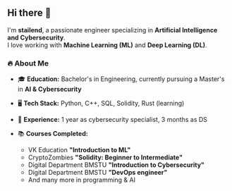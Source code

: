 ## Hi there 👋  

I'm **stailend**, a passionate engineer specializing in **Artificial Intelligence and Cybersecurity**.  
I love working with **Machine Learning (ML)** and **Deep Learning (DL)**.

### 🔥 About Me  
- 🎓 **Education:** Bachelor's in Engineering, currently pursuing a Master's in **AI & Cybersecurity**
   
- 🖥 **Tech Stack:** Python, C++, SQL, Solidity, Rust (learning)
  
- 🚀 **Experience:** 1 year as cybersecurity specialist, 3 months as DS
- 📚 **Courses Completed:**  
  - VK Education **"Introduction to ML"**  
  - CryptoZombies **"Solidity: Beginner to Intermediate"**  
  - Digital Department BMSTU **"Introduction to Cybersecurity"**
  - Digital Department BMSTU **"DevOps engineer"**  
  - And many more in programming & AI  


